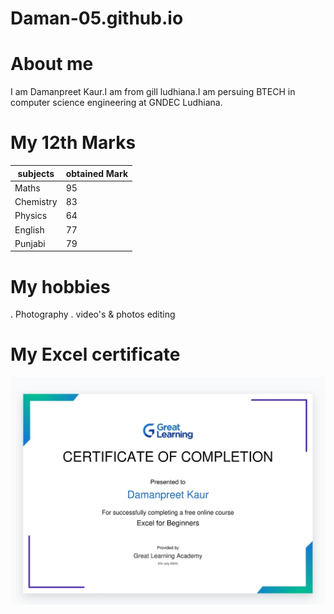 # Daman-05.github.io

# About me


I am Damanpreet Kaur.I am from gill ludhiana.I am persuing BTECH in computer science engineering at GNDEC Ludhiana.

# My 12th Marks 

|subjects| obtained Mark|
|----------|----------|
|Maths| 95|
|Chemistry| 83|
Physics| 64|
|English| 77|
|Punjabi| 79|
# My hobbies 
. Photography 
. video's & photos editing 

# My Excel certificate 
![certificate](IMG_20240722_201933.jpg)
